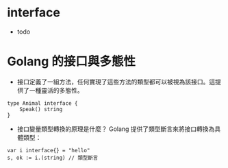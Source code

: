 # interface
* todo

# Golang 的接口與多態性
* 接口定義了一組方法，任何實現了這些方法的類型都可以被視為該接口。這提供了一種靈活的多態性。
``` golang
type Animal interface {
    Speak() string
}
```

* 接口變量類型轉換的原理是什麼？ Golang 提供了類型斷言來將接口轉換為具體類型：
``` golang
var i interface{} = "hello"
s, ok := i.(string) // 類型斷言

```